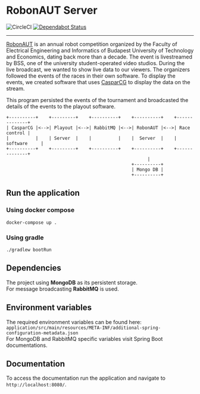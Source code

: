 # RobonAUT Server
![CircleCI](https://circleci.com/gh/BSStudio/robonaut-server/tree/main.svg?style=svg)
[![Dependabot Status](https://api.dependabot.com/badges/status?host=github&repo=BSStudio/robonaut-server)](https://dependabot.com)
***
[RobonAUT](http://robonaut.aut.bme.hu/) is an annual robot competition organized by the Faculty of Electrical Engineering and Informatics of Budapest University of Technology and Economics, dating back more than a decade.
The event is livestreamed by BSS, one of the university student-operated video studios.
During the live broadcast, we wanted to show live data to our viewers.
The organizers followed the events of the races in their own software.
To display the events, we created software that uses [CasparCG](https://casparcg.com/) to display the data on the stream.

This program persisted the events of the tournament and broadcasted the details of the events to the playout software.

```
+----------+    +---------+    +----------+    +----------+    +--------------+
| CasparCG |<-->| Playout |<-->| RabbitMQ |<-->| RobonAUT |<-->| Race control |
|          |    | Server  |    |          |    |  Server  |    | software     |
+----------+    +---------+    +----------+    +----------+    +--------------+
                                                     |
                                               +----------+
                                               | Mongo DB |
                                               +----------+
```

## Run the application
### Using docker compose
```shell
docker-compose up .
```

### Using gradle
```shell
./gradlew bootRun
```

## Dependencies
The project using **MongoDB** as its persistent storage.  
For message broadcasting **RabbitMQ** is used.

## Environment variables
The required environment variables can be found here:  
`application/src/main/resources/META-INF/additional-spring-configuration-metadata.json`  
For MongoDB and RabbitMQ specific variables visit Spring Boot documentations.

## Documentation

To access the documentation run the application and navigate to `http://localhost:8080/`.
